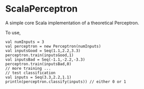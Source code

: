 # ScalaPerceptron
A simple core Scala implementation of a theoretical Perceptron.

To use,

    val numInputs = 3
    val perceptron = new Perceptron(numInputs)
    val inputsGood = Seq(1.1,2.2,3.3)
    perceptron.train(inputsGood,1)
    val inputsBad = Seq(-1.1,-2.2,-3.3)
    perceptron.train(inputsBad,0)
    // more training ...
    // test classification
    val inputs = Seq(3.3,2.2,1.1)
    println(perceptron.classify(inputs)) // either 0 or 1
